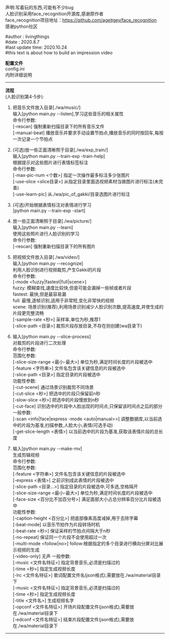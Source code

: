声明:写着玩的东西,可能有不少bug  
    人脸识别采用face_recognition开源库,感谢原作者  
    face_recognition项目地址：https://github.com/ageitgey/face_recognition  
    感谢python社区  
  
#author          : livingthings  
#date            : 2020.8.7  
#last update time: 2020.10.24  
#this text is about how to build an impression video  
  
  
  
********配置文件********  
config.ini  
内附详细说明  
************************  
  
  
**********流程**********  
(人脸识别第4-5步):  
1.  把音乐文件放入目录[./wa/music/]  
    输入[python main.py --listen],学习这些音乐的相关属性  
    命令行参数:  
        [-rescan] 强制重新扫描目录下的所有音乐文件  
        [-manual-beat] 播放音乐并要求手动设置节拍点,播放音乐的同时按回车,每按一次记录一个节拍点  
    
    
2.  (可选)放一些正面清晰照于目录[./wa/exp_train/]  
    输入[python main.py --train-exp -train-help]  
    根据提示对这些图片进行表情标签标注  
    命令行参数:  
        [-max-pic-num <个数>] 指定一次操作最多标注多少张图片  
        [-use-slice <slice目录>] 从指定目录里面选视频素材当做图片进行标注(未完善)  
        [-use-learn-pic] 从./wa/pic_of_gakki/目录选图片进行标注  
    
    
3.  (可选)开始根据表情标注对表情进行学习  
    [python main.py --train-exp -start]  
    
    
4.  放一些正面清晰照于目录[./wa/picture/]  
    输入[python main.py --learn]  
    使用这些照片进行人脸识别的学习  
    命令行参数:  
        [-rescan] 强制重新扫描目录下的所有图片  
    
    
5.  把视频文件放入目录[./wa/video/]  
    输入[python main.py --recognize]  
    利用人脸识别进行视频裁剪,产生Gakki的片段  
    命令行参数:  
        [-mode <fuzzy|fastest|full|scene>]  
            fuzzy: 模糊查找,速度比较快,但是可能会漏掉一些帧或者片段  
            fastest: 最快,但是最容易漏  
            full: 最慢,逐帧识别,适用于非常短,变化非常快的视频  
            scene: 场景识别(推荐),利用场景识别减少人脸识别次数,提高速度,并使生成的片段更完整流畅  
        [-sample-rate <秒>] 采样率,单位为秒,推荐1  
        [-slice-path <目录>] 裁剪片段存放目录,不存在则创建(wa目录下)  
    
    
6.  输入[python main.py --slice-process]  
    对裁剪的片段进行二次处理  
    命令行参数:  
        范围化参数:  
            [-slice-size-range <最小-最大>] 单位为秒,满足时间长度的片段被选中  
            [-feature <字符串>] 文件名包含该关键信息的片段被选中  
            [-slice-path <目录>] 指定目录的片段被选中  
        功能性参数:  
            [-cut-scene] 通过场景识别裁剪不同场景  
            [-cut-slice <秒>] 把选中的片段只保留前n秒  
            [-slow-slice <秒>] 把选中的片段慢放到n秒  
            [-cut-face] 识别选中的片段中人脸出现的时间点,只保留该时间点之后的部分  
        一般参数:  
            [-scan <info|face|express -mode <auto|manual>>] 调整数据库,以当前选中的片段为基准,扫描参数,人脸大小,表情(可选手动)  
            [-get-slice-length <表情>] 以当前选中的片段为基准,获取该表情片段的总长度  
    
    
7.  输入[python main.py --make-mv]  
    生成剪辑视频  
    命令行参数:  
        范围化参数:  
            [-feature <字符串>] 文件名包含该关键信息的片段被选中  
            [-express <表情>] 之前识别成此表情的片段被选中  
            [-slice-path <目录...>] 指定目录的片段被选中,可多选,空格隔开  
            [-slice-size-range <最小-最大>] 单位为秒,满足时间长度的片段被选中  
            [-face-size <百分比不加百分号>] 满足面部大小占总分辨率百分比片段被选中  
        功能性参数:  
            [-caption-height <百分比>] 把底部像素高度减掉,用于去除字幕  
            [-beat-mode] 以音乐节拍作为片段转场时机  
            [-beat-rate <秒>] 保证采样的节拍点间隔大于n秒  
            [-no-repeat] 保证同一个片段不会使用超过一次  
            [-multi-mode <follow|no>] follow:根据指定的多个目录进行横向分屏对比展示视频的生成  
            [-video-only] 无声
        一般参数:  
            [-music <文件名特征>] 指定背景音乐,必须是扫描过的  
            [-time <秒>] 指定生成视频长度  
            [-lrc <文件名特征>] 歌词配置文件名(json格式),需要放在./wa/material目录下  
            [-music <文件名特征>] 指定背景音乐,必须是扫描过的  
            [-time <秒>] 指定生成视频长度  
            [-title <文件名>] 生成视频名字  
            [-opconf <文件名特征>] 开场片段配置文件(json格式),需要放在./wa/material目录下  
            [-edconf <文件名特征>] 结束片段配置文件(json格式),需要放在./wa/material目录下  
************************  
